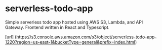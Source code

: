 # serverless-todo-app

Simple serverless todo app hosted using AWS S3, Lambda, and API Gateway. Frontend written in React and Typescript.

[url] (https://s3.console.aws.amazon.com/s3/object/serverless-todo-app-1220?region=us-east-1&bucketType=general&prefix=index.html)
